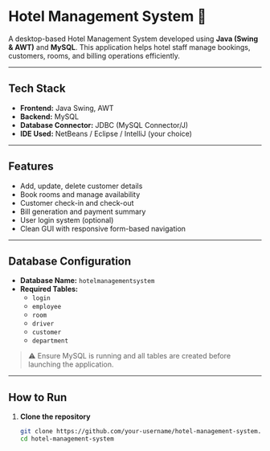 # Hotel Management System 🏨

A desktop-based Hotel Management System developed using **Java (Swing & AWT)** and **MySQL**. This application helps hotel staff manage bookings, customers, rooms, and billing operations efficiently.

---

## Tech Stack

- **Frontend:** Java Swing, AWT
- **Backend:** MySQL
- **Database Connector:** JDBC (MySQL Connector/J)
- **IDE Used:** NetBeans / Eclipse / IntelliJ (your choice)

---

## Features

- Add, update, delete customer details
- Book rooms and manage availability
- Customer check-in and check-out
- Bill generation and payment summary
- User login system (optional)
- Clean GUI with responsive form-based navigation

---

## Database Configuration

- **Database Name:** `hotelmanagementsystem`
- **Required Tables:**
  - `login`
  - `employee`
  - `room`
  - `driver`
  - `customer`
  - `department`

> ⚠️ Ensure MySQL is running and all tables are created before launching the application.

---

## How to Run

1. **Clone the repository**
   ```bash
   git clone https://github.com/your-username/hotel-management-system.git
   cd hotel-management-system
